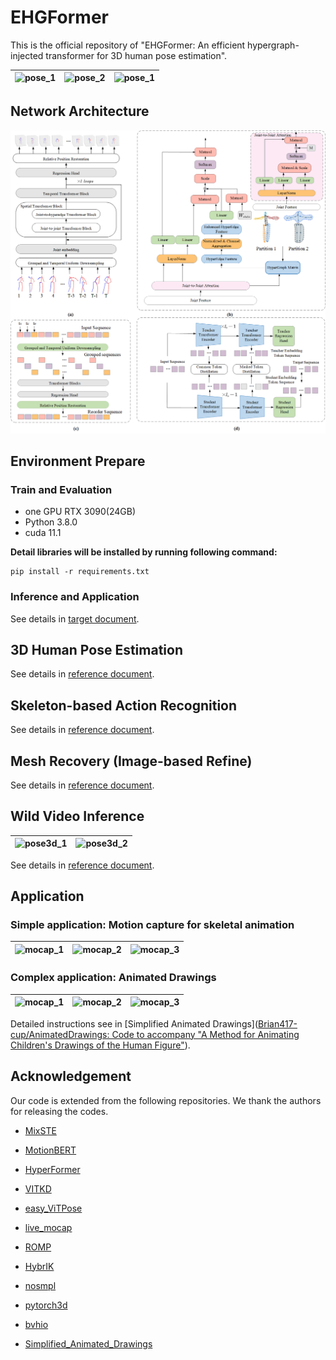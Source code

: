 # EHGFormer
This is the official repository of "EHGFormer: An efficient hypergraph-injected transformer for 3D human pose estimation". 

| ![pose_1](inference/fig/fig1.gif) | ![pose_2](inference/fig/mesh_fig2.gif) | ![pose_1](inference/fig/mocap_fig3.gif) |
| --------------------------------- | -------------------------------------- | --------------------------------------- |



## Network Architecture

![review_architecture](fig/architecture/overview_total.png)



## Environment Prepare

### Train and Evaluation

- one GPU RTX 3090(24GB)
- Python 3.8.0
- cuda 11.1

**Detail libraries will be installed by running following command:**

```shell
pip install -r requirements.txt
```

### Inference and Application

See details in [target document](doc/inference.md).

## 3D Human Pose Estimation

See details in [reference document](doc/pose3d.md).

## Skeleton-based Action Recognition

See details in [reference document](doc/action.md).

## Mesh Recovery (Image-based Refine)

See details in [reference document](doc/mesh.md).

## Wild Video Inference

| ![pose3d_1](fig/pose3d/basketball.gif) | ![pose3d_2](fig/pose3d/skating.gif) |
| -------------------------------------- | ----------------------------------- |

See details in [reference document](doc/inference.md).



## Application

### Simple application: Motion capture for skeletal animation



| ![mocap_1](fig/mocap/mocap_fig3.gif) | ![mocap_2](fig/mocap/mocap_fig2.gif) | ![mocap_3](fig/mocap/mocap_fig1.gif) |
| ------------------------------------ | ------------------------------------ | ------------------------------------ |



### Complex application: Animated Drawings

| ![mocap_1](fig/drawings/offline_combine_demo_1.gif) | ![mocap_2](fig/drawings/offline_combine_demo_2.gif) | ![mocap_3](fig/drawings/offline_combine_demo_3.gif) |
| --------------------------------------------------- | --------------------------------------------------- | --------------------------------------------------- |

Detailed instructions see in [Simplified Animated Drawings]([Brian417-cup/AnimatedDrawings: Code to accompany "A Method for Animating Children's Drawings of the Human Figure"](https://github.com/Brian417-cup/AnimatedDrawings)).



## Acknowledgement

Our code is extended from the following repositories. We thank the authors for releasing the codes.

- [MixSTE](https://github.com/JinluZhang1126/MixSTE)
- [MotionBERT](https://github.com/Walter0807/MotionBERT)
- [HyperFormer](https://github.com/ZhouYuxuanYX/Hyperformer)
- [VITKD](https://github.com/yzd-v/cls_KD?tab=readme-ov-file)
- [easy_ViTPose](https://github.com/JunkyByte/easy_ViTPose)
- [live_mocap](https://github.com/EasternJournalist/live_mocap)
- [ROMP](https://github.com/Arthur151/ROMP)
- [HybrIK](https://github.com/Jeff-sjtu/HybrIK)
- [nosmpl](https://github.com/lucasjinreal/nosmpl)
- [pytorch3d](https://github.com/facebookresearch/pytorch3d/tree/38cf0dc1c52138987e6e66295c5a2d192a6914bd)
- [bvhio](https://github.com/Wasserwecken/bvhio)

- [Simplified_Animated_Drawings](https://github.com/Brian417-cup/AnimatedDrawings)
